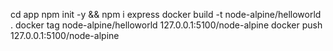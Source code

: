 cd app
npm init -y && npm i express
docker build -t node-alpine/helloworld .
docker tag node-alpine/helloworld 127.0.0.1:5100/node-alpine
docker push 127.0.0.1:5100/node-alpine